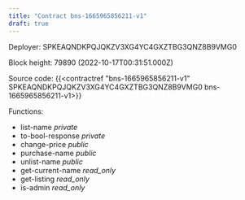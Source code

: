 ```yaml
---
title: "Contract bns-1665965856211-v1"
draft: true
---
```

Deployer: SPKEAQNDKPQJQKZV3XG4YC4GXZTBG3QNZ8B9VMG0


 



Block height: 79890 (2022-10-17T00:31:51.000Z)

Source code: {{<contractref "bns-1665965856211-v1" SPKEAQNDKPQJQKZV3XG4YC4GXZTBG3QNZ8B9VMG0 bns-1665965856211-v1>}}

Functions:

* list-name _private_
* to-bool-response _private_
* change-price _public_
* purchase-name _public_
* unlist-name _public_
* get-current-name _read_only_
* get-listing _read_only_
* is-admin _read_only_
